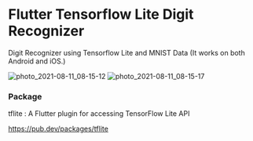 # Flutter Tensorflow Lite Digit Recognizer
Digit Recognizer using Tensorflow Lite and MNIST Data
(It works on both Android and iOS.)


![photo_2021-08-11_08-15-12](https://user-images.githubusercontent.com/67574348/128961727-ef02d5a5-7098-421e-ab7a-31b9040ef527.jpg)
![photo_2021-08-11_08-15-17](https://user-images.githubusercontent.com/67574348/128961732-8471c397-0e35-46bc-af30-93a337e7028f.jpg)


### Package
tflite : A Flutter plugin for accessing TensorFlow Lite API

https://pub.dev/packages/tflite



